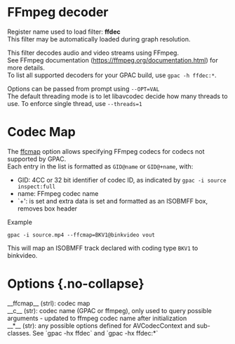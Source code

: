 <!-- automatically generated - do not edit, patch gpac/applications/gpac/gpac.c -->

# FFmpeg decoder  
  
Register name used to load filter: __ffdec__  
This filter may be automatically loaded during graph resolution.  
  
This filter decodes audio and video streams using FFmpeg.  
See FFmpeg documentation (https://ffmpeg.org/documentation.html) for more details.  
To list all supported decoders for your GPAC build, use `gpac -h ffdec:*`.  
  
Options can be passed from prompt using `--OPT=VAL`  
The default threading mode is to let libavcodec decide how many threads to use. To enforce single thread, use `--threads=1`  
  
# Codec Map  
  
The [ffcmap](#ffcmap) option allows specifying FFmpeg codecs for codecs not supported by GPAC.  
Each entry in the list is formatted as `GID@name` or `GID@+name`, with:  

- GID: 4CC or 32 bit identifier of codec ID, as indicated by `gpac -i source inspect:full`  
- name: FFmpeg codec name  
- `+': is set and extra data is set and formatted as an ISOBMFF box, removes box header  

  
Example
```
gpac -i source.mp4 --ffcmap=BKV1@binkvideo vout
```
  
This will map an ISOBMFF track declared with coding type `BKV1` to binkvideo.  
  

# Options  {.no-collapse}  
  
<div markdown class="option">  
<a id="ffcmap" data-level="basic">__ffcmap__</a> (strl): codec map  
</div>  
<div markdown class="option">  
<a id="c">__c__</a> (str):     codec name (GPAC or ffmpeg), only used to query possible arguments - updated to ffmpeg codec name after initialization  
</div>  
<div markdown class="option">  
<a id="*" data-level="basic">__*__</a> (str): any possible options defined for AVCodecContext and sub-classes. See `gpac -hx ffdec` and `gpac -hx ffdec:*`  
</div>  
  
